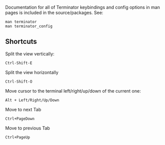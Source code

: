 Documentation for all of Terminator keybindings and config options in man pages is included in the source/packages. See:

    man terminator
    man terminator_config


## Shortcuts

Split the view vertically:

    Ctrl-Shift-E

Split the view horizontally

    Ctrl-Shift-O


Move cursor to the terminal left/right/up/down  of  the  current one:

    Alt + Left/Right/Up/Down

Move to next Tab 

    Ctrl+PageDown

Move to previous Tab 

    Ctrl+PageUp
